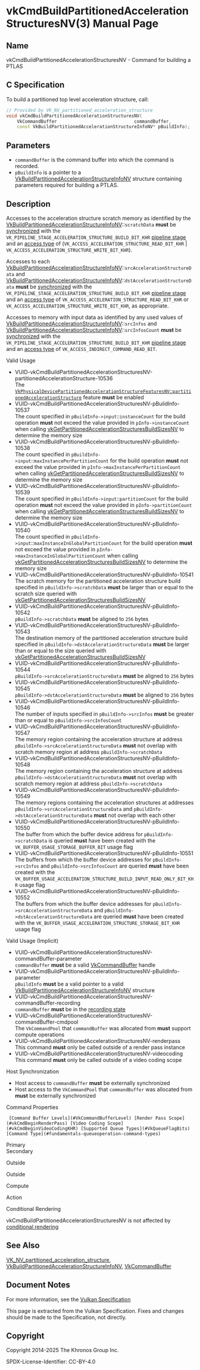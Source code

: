 # vkCmdBuildPartitionedAccelerationStructuresNV(3) Manual Page

## Name

vkCmdBuildPartitionedAccelerationStructuresNV - Command for building a PTLAS



## [](#_c_specification)C Specification

To build a partitioned top level acceleration structure, call:

```c++
// Provided by VK_NV_partitioned_acceleration_structure
void vkCmdBuildPartitionedAccelerationStructuresNV(
    VkCommandBuffer                             commandBuffer,
    const VkBuildPartitionedAccelerationStructureInfoNV* pBuildInfo);
```

## [](#_parameters)Parameters

- `commandBuffer` is the command buffer into which the command is recorded.
- `pBuildInfo` is a pointer to a [VkBuildPartitionedAccelerationStructureInfoNV](https://registry.khronos.org/vulkan/specs/latest/man/html/VkBuildPartitionedAccelerationStructureInfoNV.html) structure containing parameters required for building a PTLAS.

## [](#_description)Description

Accesses to the acceleration structure scratch memory as identified by the [VkBuildPartitionedAccelerationStructureInfoNV](https://registry.khronos.org/vulkan/specs/latest/man/html/VkBuildPartitionedAccelerationStructureInfoNV.html)::`scratchData` **must** be [synchronized](https://registry.khronos.org/vulkan/specs/latest/html/vkspec.html#synchronization-dependencies) with the `VK_PIPELINE_STAGE_ACCELERATION_STRUCTURE_BUILD_BIT_KHR` [pipeline stage](https://registry.khronos.org/vulkan/specs/latest/html/vkspec.html#synchronization-pipeline-stages) and an [access type](https://registry.khronos.org/vulkan/specs/latest/html/vkspec.html#synchronization-access-types) of (`VK_ACCESS_ACCELERATION_STRUCTURE_READ_BIT_KHR` | `VK_ACCESS_ACCELERATION_STRUCTURE_WRITE_BIT_KHR`).

Accesses to each [VkBuildPartitionedAccelerationStructureInfoNV](https://registry.khronos.org/vulkan/specs/latest/man/html/VkBuildPartitionedAccelerationStructureInfoNV.html)::`srcAccelerationStructureData` and [VkBuildPartitionedAccelerationStructureInfoNV](https://registry.khronos.org/vulkan/specs/latest/man/html/VkBuildPartitionedAccelerationStructureInfoNV.html)::`dstAccelerationStructureData` **must** be [synchronized](https://registry.khronos.org/vulkan/specs/latest/html/vkspec.html#synchronization-dependencies) with the `VK_PIPELINE_STAGE_ACCELERATION_STRUCTURE_BUILD_BIT_KHR` [pipeline stage](https://registry.khronos.org/vulkan/specs/latest/html/vkspec.html#synchronization-pipeline-stages) and an [access type](https://registry.khronos.org/vulkan/specs/latest/html/vkspec.html#synchronization-access-types) of `VK_ACCESS_ACCELERATION_STRUCTURE_READ_BIT_KHR` or `VK_ACCESS_ACCELERATION_STRUCTURE_WRITE_BIT_KHR`, as appropriate.

Accesses to memory with input data as identified by any used values of [VkBuildPartitionedAccelerationStructureInfoNV](https://registry.khronos.org/vulkan/specs/latest/man/html/VkBuildPartitionedAccelerationStructureInfoNV.html)::`srcInfos` and [VkBuildPartitionedAccelerationStructureInfoNV](https://registry.khronos.org/vulkan/specs/latest/man/html/VkBuildPartitionedAccelerationStructureInfoNV.html)::`srcInfosCount` **must** be [synchronized](https://registry.khronos.org/vulkan/specs/latest/html/vkspec.html#synchronization-dependencies) with the `VK_PIPELINE_STAGE_ACCELERATION_STRUCTURE_BUILD_BIT_KHR` [pipeline stage](https://registry.khronos.org/vulkan/specs/latest/html/vkspec.html#synchronization-pipeline-stages) and an [access type](https://registry.khronos.org/vulkan/specs/latest/html/vkspec.html#synchronization-access-types) of `VK_ACCESS_INDIRECT_COMMAND_READ_BIT`.

Valid Usage

- [](#VUID-vkCmdBuildPartitionedAccelerationStructuresNV-partitionedAccelerationStructure-10536)VUID-vkCmdBuildPartitionedAccelerationStructuresNV-partitionedAccelerationStructure-10536  
  The [`VkPhysicalDevicePartitionedAccelerationStructureFeaturesNV`::`partitionedAccelerationStructure`](https://registry.khronos.org/vulkan/specs/latest/html/vkspec.html#features-partitionedAccelerationStructure) feature **must** be enabled
- [](#VUID-vkCmdBuildPartitionedAccelerationStructuresNV-pBuildInfo-10537)VUID-vkCmdBuildPartitionedAccelerationStructuresNV-pBuildInfo-10537  
  The count specified in `pBuildInfo->input`::`instanceCount` for the build operation **must** not exceed the value provided in `pInfo->instanceCount` when calling [vkGetPartitionedAccelerationStructuresBuildSizesNV](https://registry.khronos.org/vulkan/specs/latest/man/html/vkGetPartitionedAccelerationStructuresBuildSizesNV.html) to determine the memory size
- [](#VUID-vkCmdBuildPartitionedAccelerationStructuresNV-pBuildInfo-10538)VUID-vkCmdBuildPartitionedAccelerationStructuresNV-pBuildInfo-10538  
  The count specified in `pBuildInfo->input`::`maxInstancePerPartitionCount` for the build operation **must** not exceed the value provided in `pInfo->maxInstancePerPartitionCount` when calling [vkGetPartitionedAccelerationStructuresBuildSizesNV](https://registry.khronos.org/vulkan/specs/latest/man/html/vkGetPartitionedAccelerationStructuresBuildSizesNV.html) to determine the memory size
- [](#VUID-vkCmdBuildPartitionedAccelerationStructuresNV-pBuildInfo-10539)VUID-vkCmdBuildPartitionedAccelerationStructuresNV-pBuildInfo-10539  
  The count specified in `pBuildInfo->input`::`partitionCount` for the build operation **must** not exceed the value provided in `pInfo->partitionCount` when calling [vkGetPartitionedAccelerationStructuresBuildSizesNV](https://registry.khronos.org/vulkan/specs/latest/man/html/vkGetPartitionedAccelerationStructuresBuildSizesNV.html) to determine the memory size
- [](#VUID-vkCmdBuildPartitionedAccelerationStructuresNV-pBuildInfo-10540)VUID-vkCmdBuildPartitionedAccelerationStructuresNV-pBuildInfo-10540  
  The count specified in `pBuildInfo->input`::`maxInstanceInGlobalPartitionCount` for the build operation **must** not exceed the value provided in `pInfo->maxInstanceInGlobalPartitionCount` when calling [vkGetPartitionedAccelerationStructuresBuildSizesNV](https://registry.khronos.org/vulkan/specs/latest/man/html/vkGetPartitionedAccelerationStructuresBuildSizesNV.html) to determine the memory size
- [](#VUID-vkCmdBuildPartitionedAccelerationStructuresNV-pBuildInfo-10541)VUID-vkCmdBuildPartitionedAccelerationStructuresNV-pBuildInfo-10541  
  The scratch memory for the partitioned acceleration structure build specified in `pBuildInfo->scratchData` **must** be larger than or equal to the scratch size queried with [vkGetPartitionedAccelerationStructuresBuildSizesNV](https://registry.khronos.org/vulkan/specs/latest/man/html/vkGetPartitionedAccelerationStructuresBuildSizesNV.html)
- [](#VUID-vkCmdBuildPartitionedAccelerationStructuresNV-pBuildInfo-10542)VUID-vkCmdBuildPartitionedAccelerationStructuresNV-pBuildInfo-10542  
  `pBuildInfo->scratchData` **must** be aligned to `256` bytes
- [](#VUID-vkCmdBuildPartitionedAccelerationStructuresNV-pBuildInfo-10543)VUID-vkCmdBuildPartitionedAccelerationStructuresNV-pBuildInfo-10543  
  The destination memory of the partitioned acceleration structure build specified in `pBuildInfo->dstAccelerationStructureData` **must** be larger than or equal to the size queried with [vkGetPartitionedAccelerationStructuresBuildSizesNV](https://registry.khronos.org/vulkan/specs/latest/man/html/vkGetPartitionedAccelerationStructuresBuildSizesNV.html)
- [](#VUID-vkCmdBuildPartitionedAccelerationStructuresNV-pBuildInfo-10544)VUID-vkCmdBuildPartitionedAccelerationStructuresNV-pBuildInfo-10544  
  `pBuildInfo->srcAccelerationStructureData` **must** be aligned to `256` bytes
- [](#VUID-vkCmdBuildPartitionedAccelerationStructuresNV-pBuildInfo-10545)VUID-vkCmdBuildPartitionedAccelerationStructuresNV-pBuildInfo-10545  
  `pBuildInfo->dstAccelerationStructureData` **must** be aligned to `256` bytes
- [](#VUID-vkCmdBuildPartitionedAccelerationStructuresNV-pBuildInfo-10546)VUID-vkCmdBuildPartitionedAccelerationStructuresNV-pBuildInfo-10546  
  The number of inputs specified in `pBuildInfo->srcInfos` **must** be greater than or equal to `pBuildInfo->srcInfosCount`
- [](#VUID-vkCmdBuildPartitionedAccelerationStructuresNV-pBuildInfo-10547)VUID-vkCmdBuildPartitionedAccelerationStructuresNV-pBuildInfo-10547  
  The memory region containing the acceleration structure at address `pBuildInfo->srcAccelerationStructureData` **must** not overlap with scratch memory region at address `pBuildInfo->scratchData`
- [](#VUID-vkCmdBuildPartitionedAccelerationStructuresNV-pBuildInfo-10548)VUID-vkCmdBuildPartitionedAccelerationStructuresNV-pBuildInfo-10548  
  The memory region containing the acceleration structure at address `pBuildInfo->dstAccelerationStructureData` **must** not overlap with scratch memory region at address `pBuildInfo->scratchData`
- [](#VUID-vkCmdBuildPartitionedAccelerationStructuresNV-pBuildInfo-10549)VUID-vkCmdBuildPartitionedAccelerationStructuresNV-pBuildInfo-10549  
  The memory regions containing the acceleration structures at addresses `pBuildInfo->srcAccelerationStructureData` and `pBuildInfo->dstAccelerationStructureData` **must** not overlap with each other
- [](#VUID-vkCmdBuildPartitionedAccelerationStructuresNV-pBuildInfo-10550)VUID-vkCmdBuildPartitionedAccelerationStructuresNV-pBuildInfo-10550  
  The buffer from which the buffer device address for `pBuildInfo->scratchData` is queried **must** have been created with the `VK_BUFFER_USAGE_STORAGE_BUFFER_BIT` usage flag
- [](#VUID-vkCmdBuildPartitionedAccelerationStructuresNV-pBuildInfo-10551)VUID-vkCmdBuildPartitionedAccelerationStructuresNV-pBuildInfo-10551  
  The buffers from which the buffer device addresses for `pBuildInfo->srcInfos` and `pBuildInfo->srcInfosCount` are queried **must** have been created with the `VK_BUFFER_USAGE_ACCELERATION_STRUCTURE_BUILD_INPUT_READ_ONLY_BIT_KHR` usage flag
- [](#VUID-vkCmdBuildPartitionedAccelerationStructuresNV-pBuildInfo-10552)VUID-vkCmdBuildPartitionedAccelerationStructuresNV-pBuildInfo-10552  
  The buffers from which the buffer device addresses for `pBuildInfo->srcAccelerationStructureData` and `pBuildInfo->dstAccelerationStructureData` are queried **must** have been created with the `VK_BUFFER_USAGE_ACCELERATION_STRUCTURE_STORAGE_BIT_KHR` usage flag

Valid Usage (Implicit)

- [](#VUID-vkCmdBuildPartitionedAccelerationStructuresNV-commandBuffer-parameter)VUID-vkCmdBuildPartitionedAccelerationStructuresNV-commandBuffer-parameter  
  `commandBuffer` **must** be a valid [VkCommandBuffer](https://registry.khronos.org/vulkan/specs/latest/man/html/VkCommandBuffer.html) handle
- [](#VUID-vkCmdBuildPartitionedAccelerationStructuresNV-pBuildInfo-parameter)VUID-vkCmdBuildPartitionedAccelerationStructuresNV-pBuildInfo-parameter  
  `pBuildInfo` **must** be a valid pointer to a valid [VkBuildPartitionedAccelerationStructureInfoNV](https://registry.khronos.org/vulkan/specs/latest/man/html/VkBuildPartitionedAccelerationStructureInfoNV.html) structure
- [](#VUID-vkCmdBuildPartitionedAccelerationStructuresNV-commandBuffer-recording)VUID-vkCmdBuildPartitionedAccelerationStructuresNV-commandBuffer-recording  
  `commandBuffer` **must** be in the [recording state](#commandbuffers-lifecycle)
- [](#VUID-vkCmdBuildPartitionedAccelerationStructuresNV-commandBuffer-cmdpool)VUID-vkCmdBuildPartitionedAccelerationStructuresNV-commandBuffer-cmdpool  
  The `VkCommandPool` that `commandBuffer` was allocated from **must** support compute operations
- [](#VUID-vkCmdBuildPartitionedAccelerationStructuresNV-renderpass)VUID-vkCmdBuildPartitionedAccelerationStructuresNV-renderpass  
  This command **must** only be called outside of a render pass instance
- [](#VUID-vkCmdBuildPartitionedAccelerationStructuresNV-videocoding)VUID-vkCmdBuildPartitionedAccelerationStructuresNV-videocoding  
  This command **must** only be called outside of a video coding scope

Host Synchronization

- Host access to `commandBuffer` **must** be externally synchronized
- Host access to the `VkCommandPool` that `commandBuffer` was allocated from **must** be externally synchronized

Command Properties

     [Command Buffer Levels](#VkCommandBufferLevel) [Render Pass Scope](#vkCmdBeginRenderPass) [Video Coding Scope](#vkCmdBeginVideoCodingKHR) [Supported Queue Types](#VkQueueFlagBits) [Command Type](#fundamentals-queueoperation-command-types)

Primary  
Secondary

Outside

Outside

Compute

Action

Conditional Rendering

vkCmdBuildPartitionedAccelerationStructuresNV is not affected by [conditional rendering](#drawing-conditional-rendering)

## [](#_see_also)See Also

[VK\_NV\_partitioned\_acceleration\_structure](https://registry.khronos.org/vulkan/specs/latest/man/html/VK_NV_partitioned_acceleration_structure.html), [VkBuildPartitionedAccelerationStructureInfoNV](https://registry.khronos.org/vulkan/specs/latest/man/html/VkBuildPartitionedAccelerationStructureInfoNV.html), [VkCommandBuffer](https://registry.khronos.org/vulkan/specs/latest/man/html/VkCommandBuffer.html)

## [](#_document_notes)Document Notes

For more information, see the [Vulkan Specification](https://registry.khronos.org/vulkan/specs/latest/html/vkspec.html#vkCmdBuildPartitionedAccelerationStructuresNV)

This page is extracted from the Vulkan Specification. Fixes and changes should be made to the Specification, not directly.

## [](#_copyright)Copyright

Copyright 2014-2025 The Khronos Group Inc.

SPDX-License-Identifier: CC-BY-4.0